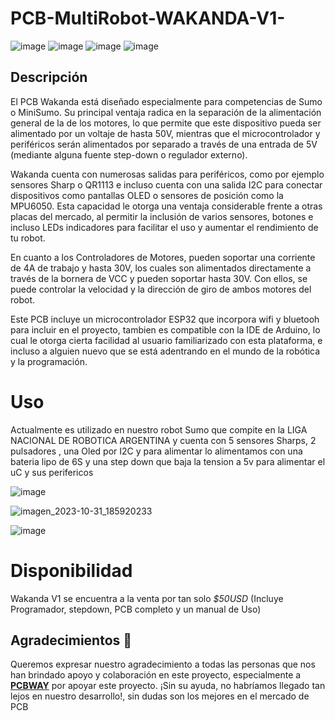 # PCB-MultiRobot-WAKANDA-V1-


![image](https://github.com/BoverGroup/PCB-MultiRobot-WAKANDA-V1-/assets/144978109/ab0950ed-4cd9-4a7b-902f-fa8bb43f2a4f)
![image](https://github.com/BoverGroup/PCB-MultiRobot-WAKANDA-V1-/assets/144978109/c677837a-8cf3-4f74-9401-6dc6763fcf90)
![image](https://github.com/BoverGroup/PCB-MultiRobot-WAKANDA-V1-/assets/144978109/034e5689-9435-410f-bdcd-a6544123a888)
![image](https://github.com/BoverGroup/PCB-MultiRobot-WAKANDA-V1-/assets/144978109/e5eabdf8-448d-43cc-a0cb-d837a147eff8)

## Descripción

El PCB Wakanda está diseñado especialmente para competencias de Sumo o MiniSumo. Su principal ventaja radica en la separación de la alimentación general de la de los motores, lo que permite que este dispositivo pueda ser alimentado por un voltaje de hasta 50V, mientras que el microcontrolador y periféricos serán alimentados por separado a través de una entrada de 5V (mediante alguna fuente step-down o regulador externo).

Wakanda cuenta con numerosas salidas para periféricos, como por ejemplo sensores Sharp o QR1113 e incluso cuenta con una salida I2C para conectar dispositivos como pantallas OLED o sensores de posición como la MPU6050. Esta capacidad le otorga una ventaja considerable frente a otras placas del mercado, al permitir la inclusión de varios sensores, botones e incluso LEDs indicadores para facilitar el uso y aumentar el rendimiento de tu robot.

En cuanto a los Controladores de Motores, pueden soportar una corriente de 4A de trabajo y hasta 30V, los cuales son alimentados directamente a través de la bornera de VCC y pueden soportar hasta 30V. Con ellos, se puede controlar la velocidad y la dirección de giro de ambos motores del robot.

Este PCB incluye un microcontrolador ESP32 que incorpora wifi y bluetooh para incluir en el proyecto, tambien es compatible con la IDE de Arduino, lo cual le otorga cierta facilidad al usuario familiarizado con esta plataforma, e incluso a alguien nuevo que se está adentrando en el mundo de la robótica y la programación.

# Uso

Actualmente es utilizado en nuestro robot Sumo que compite en la LIGA NACIONAL DE ROBOTICA ARGENTINA y cuenta con 5 sensores Sharps, 2 pulsadores , una Oled por I2C y para alimentar lo alimentamos con una bateria lipo de 6S y una step down que baja la tension a 5v para alimentar el uC y sus perifericos


![image](https://github.com/BoverGroup/PCB-MultiRobot-WAKANDA-V1-/assets/144978109/f34d92aa-e070-4c4c-a684-9a11eefcbbdd)

![imagen_2023-10-31_185920233](https://github.com/BoverGroup/PCB-MultiRobot-WAKANDA-V1-/assets/144978109/d9268416-c31c-4bfb-b581-a4e28024891b)

![image](https://github.com/BoverGroup/PCB-MultiRobot-WAKANDA-V1-/assets/144978109/eba73c04-7e44-448d-b974-02a878d2ca09)

# Disponibilidad
Wakanda V1 se encuentra a la venta por tan solo *$50USD* (Incluye Programador, stepdown, PCB completo y un manual de Uso)

## Agradecimientos 🙌

Queremos expresar nuestro agradecimiento a todas las personas que nos han brindado apoyo y colaboración en este proyecto, especialmente a **<a href="https://www.pcbway.com" target="blank">PCBWAY</a>** por apoyar este proyecto. ¡Sin su ayuda, no habríamos llegado tan lejos en nuestro desarrollo!, sin dudas son los mejores en el mercado de PCB
